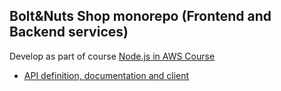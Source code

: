 ## Bolt&Nuts Shop monorepo (Frontend and Backend services)
Develop as part of course [Node.js in AWS Course](https://rs.school/nodejs-aws/) 

- [API definition, documentation and client](./api/README.md)
